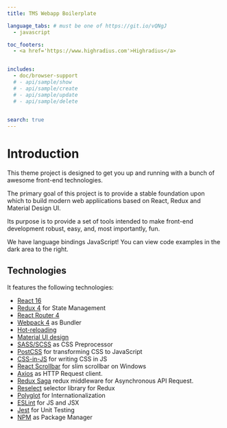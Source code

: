 ```yaml
---
title: TMS Webapp Boilerplate

language_tabs: # must be one of https://git.io/vQNgJ
  - javascript

toc_footers:
  - <a href='https://www.highradius.com'>Highradius</a>


includes:
  - doc/browser-support
  # - api/sample/show
  # - api/sample/create
  # - api/sample/update
  # - api/sample/delete
  

search: true
---
```


# Introduction

This theme project is designed to get you up and running with a bunch of awesome front-end technologies.

The primary goal of this project is to provide a stable foundation upon which to build modern web appliications based on React, Redux and Material Design UI.  

Its purpose is to provide a set of tools intended to make front-end development robust, easy, and, most importantly, fun.

We have language bindings JavaScript! You can view code examples in the dark area to the right.


## Technologies
It features the following technologies:


- [React 16](https://github.com/facebook/react)
- [Redux 4](https://github.com/redux-saga/redux-saga) for State Management
- [React Router 4](https://github.com/ReactTraining/react-router)
- [Webpack 4](https://github.com/webpack/webpack) as Bundler
- [Hot-reloading](https://webpack.github.io/docs/hot-module-replacement.html)
- [Material UI design](https://www.google.com/design/spec/material-design/introduction.html)
- [SASS/SCSS](https://sass-lang.com/) as CSS Preprocessor
- [PostCSS](https://sass-lang.com/) for transforming CSS to JavaScript
- [CSS-in-JS](https://cssinjs.org/) for writing CSS in JS
- [React Scrollbar](https://github.com/malte-wessel/react-custom-scrollbars) for slim scrollbar on Windows
- [Axios](https://github.com/axios/axios) as HTTP Request client.
- [Redux Saga](https://github.com/redux-saga/redux-saga) redux middleware for Asynchronous API Request.
- [Reselect](https://github.com/reduxjs/reselect) selector library for Redux
- [Polyglot](http://airbnb.io/polyglot.js/) for Internationalization
- [ESLint](http://eslint.org/) for JS and JSX
- [Jest](https://facebook.github.io/jest) for Unit Testing
- [NPM](https://yarnpkg.com/en/) as Package Manager


